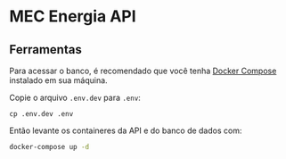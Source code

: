 # MEC Energia API

## Ferramentas

Para acessar o banco, é recomendado que você tenha 
[Docker Compose](https://docs.docker.com/compose/install/) instalado em
sua máquina.

Copie o arquivo `.env.dev` para `.env`:

```
cp .env.dev .env 
```

Então levante os containeres da API e do banco de dados com:

```sh
docker-compose up -d
```

